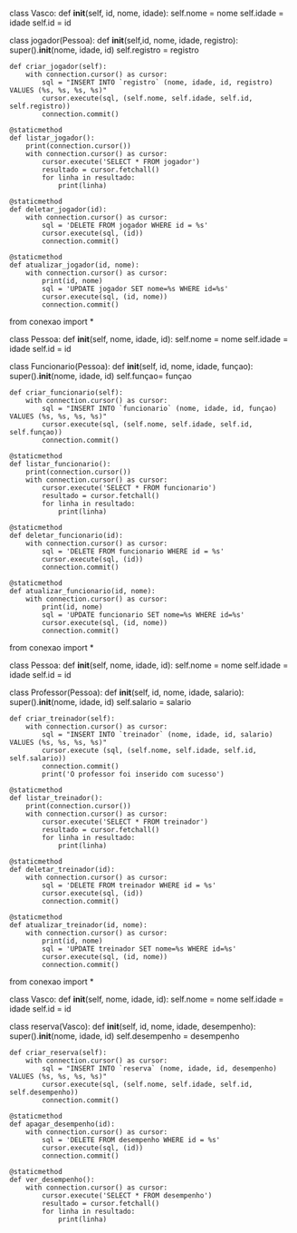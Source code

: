 class Vasco:
    def __init__(self, id, nome, idade):
        self.nome = nome
        self.idade = idade
        self.id = id

class jogador(Pessoa):
    def __init__(self,id, nome, idade, registro):
        super().__init__(nome, idade, id)
        self.registro = registro

    def criar_jogador(self):
        with connection.cursor() as cursor:
            sql = "INSERT INTO `registro` (nome, idade, id, registro) VALUES (%s, %s, %s, %s)"
            cursor.execute(sql, (self.nome, self.idade, self.id, self.registro))
            connection.commit()

    @staticmethod
    def listar_jogador():
        print(connection.cursor())
        with connection.cursor() as cursor:
            cursor.execute('SELECT * FROM jogador')
            resultado = cursor.fetchall()
            for linha in resultado:
                print(linha)

    @staticmethod
    def deletar_jogador(id):
        with connection.cursor() as cursor:
            sql = 'DELETE FROM jogador WHERE id = %s'
            cursor.execute(sql, (id))
            connection.commit()

    @staticmethod
    def atualizar_jogador(id, nome):
        with connection.cursor() as cursor:
            print(id, nome)
            sql = 'UPDATE jogador SET nome=%s WHERE id=%s'
            cursor.execute(sql, (id, nome))
            connection.commit()
from conexao import *

class Pessoa:
    def __init__(self, nome, idade, id):
        self.nome = nome
        self.idade = idade
        self.id = id

class Funcionario(Pessoa):
    def __init__(self, id, nome, idade, funçao):
        super().__init__(nome, idade, id)
        self.funçao= funçao

    def criar_funcionario(self):
        with connection.cursor() as cursor:
            sql = "INSERT INTO `funcionario` (nome, idade, id, funçao) VALUES (%s, %s, %s, %s)"
            cursor.execute(sql, (self.nome, self.idade, self.id, self.funçao))
            connection.commit()

    @staticmethod
    def listar_funcionario():
        print(connection.cursor())
        with connection.cursor() as cursor:
            cursor.execute('SELECT * FROM funcionario')
            resultado = cursor.fetchall()
            for linha in resultado:
                print(linha)

    @staticmethod
    def deletar_funcionario(id):
        with connection.cursor() as cursor:
            sql = 'DELETE FROM funcionario WHERE id = %s'
            cursor.execute(sql, (id))
            connection.commit()

    @staticmethod
    def atualizar_funcionario(id, nome):
        with connection.cursor() as cursor:
            print(id, nome)
            sql = 'UPDATE funcionario SET nome=%s WHERE id=%s'
            cursor.execute(sql, (id, nome))
            connection.commit()
from conexao import *

class Pessoa:
    def __init__(self, nome, idade, id):
        self.nome = nome
        self.idade = idade
        self.id = id

class Professor(Pessoa):
    def __init__(self, id, nome, idade, salario):
        super().__init__(nome, idade, id)
        self.salario = salario

    def criar_treinador(self):
        with connection.cursor() as cursor:
            sql = "INSERT INTO `treinador` (nome, idade, id, salario) VALUES (%s, %s, %s, %s)"
            cursor.execute (sql, (self.nome, self.idade, self.id, self.salario))
            connection.commit()
            print('O professor foi inserido com sucesso')

    @staticmethod
    def listar_treinador():
        print(connection.cursor())
        with connection.cursor() as cursor:
            cursor.execute('SELECT * FROM treinador')
            resultado = cursor.fetchall()
            for linha in resultado:
                print(linha)

    @staticmethod
    def deletar_treinador(id):
        with connection.cursor() as cursor:
            sql = 'DELETE FROM treinador WHERE id = %s'
            cursor.execute(sql, (id))
            connection.commit()

    @staticmethod
    def atualizar_treinador(id, nome):
        with connection.cursor() as cursor:
            print(id, nome)
            sql = 'UPDATE treinador SET nome=%s WHERE id=%s'
            cursor.execute(sql, (id, nome))
            connection.commit()
from conexao import *

class Vasco:
    def __init__(self, nome, idade, id):
        self.nome = nome
        self.idade = idade
        self.id = id

class reserva(Vasco):
    def __init__(self, id, nome, idade, desempenho):
        super().__init__(nome, idade, id)
        self.desempenho = desempenho

    def criar_reserva(self):
        with connection.cursor() as cursor:
            sql = "INSERT INTO `reserva` (nome, idade, id, desempenho) VALUES (%s, %s, %s, %s)"
            cursor.execute(sql, (self.nome, self.idade, self.id, self.desempenho))
            connection.commit()
    
    @staticmethod
    def apagar_desempenho(id):
        with connection.cursor() as cursor:
            sql = 'DELETE FROM desempenho WHERE id = %s'
            cursor.execute(sql, (id))
            connection.commit()
    
    @staticmethod
    def ver_desempenho():
        with connection.cursor() as cursor:
            cursor.execute('SELECT * FROM desempenho')
            resultado = cursor.fetchall()
            for linha in resultado:
                print(linha)
